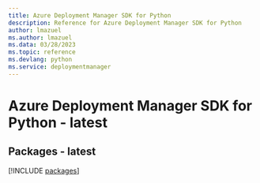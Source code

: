 ```yaml
---
title: Azure Deployment Manager SDK for Python
description: Reference for Azure Deployment Manager SDK for Python
author: lmazuel
ms.author: lmazuel
ms.data: 03/28/2023
ms.topic: reference
ms.devlang: python
ms.service: deploymentmanager
---
```

# Azure Deployment Manager SDK for Python - latest
## Packages - latest
[!INCLUDE [packages](deployment-manager-index.md)]